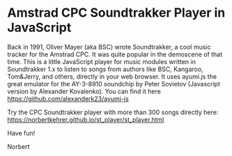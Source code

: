 # Amstrad CPC Soundtrakker Player in JavaScript

Back in 1991, Oliver Mayer (aka BSC) wrote Soundtrakker, a cool music tracker for the Amstrad CPC. It was quite popular in the demoscene of that time. This is a little JavaScript player for music modules written in Soundtrakker 1.x to listen to songs from authors like BSC, Kangaroo, Tom&Jerry, and others, directly in your web browser. It uses ayumi.js the great emulator for the AY-3-8910 soundchip by Peter Sovietov (Javascript version by Alexander Kovalenko). You can find it here https://github.com/alexanderk23/ayumi-js

Try the CPC Soundtrakker player with more than 300 songs directly here: https://norbertkehrer.github.io/st_player/st_player.html

Have fun!

Norbert

